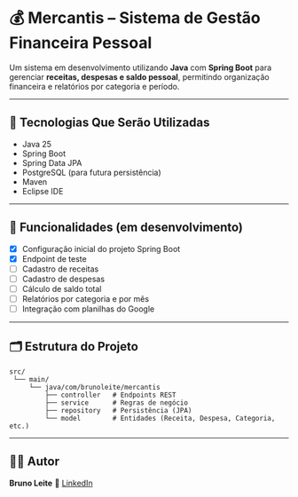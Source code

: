 # 💰 Mercantis – Sistema de Gestão Financeira Pessoal

Um sistema em desenvolvimento utilizando **Java** com **Spring Boot** para gerenciar **receitas, despesas e saldo pessoal**, permitindo organização financeira e relatórios por categoria e período.

---

## 🚀 Tecnologias Que Serão Utilizadas
- Java 25
- Spring Boot
- Spring Data JPA
- PostgreSQL (para futura persistência)
- Maven
- Eclipse IDE
---

## 📌 Funcionalidades (em desenvolvimento)
- [x] Configuração inicial do projeto Spring Boot  
- [x] Endpoint de teste
- [ ] Cadastro de receitas  
- [ ] Cadastro de despesas  
- [ ] Cálculo de saldo total  
- [ ] Relatórios por categoria e por mês  
- [ ] Integração com planilhas do Google

---

## 🗂 Estrutura do Projeto
```
src/
 └── main/
     └── java/com/brunoleite/mercantis
         ├── controller   # Endpoints REST
         ├── service      # Regras de negócio
         ├── repository   # Persistência (JPA)
         └── model        # Entidades (Receita, Despesa, Categoria, etc.)
```

---

## 👨‍💻 Autor
**Bruno Leite**
🔗 [LinkedIn](https://www.linkedin.com/in/brunoprestesleite)  
